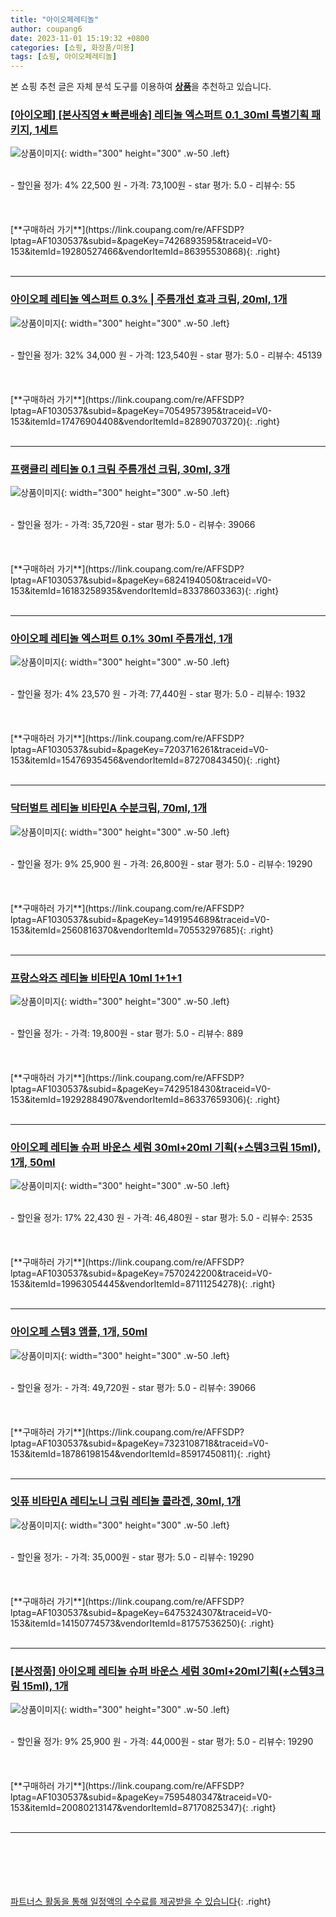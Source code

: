 ```yaml
---
title: "아이오페레티놀"
author: coupang6
date: 2023-11-01 15:19:32 +0800
categories: [쇼핑, 화장품/미용]
tags: [쇼핑, 아이오페레티놀]
---
```


본 쇼핑 추천 글은 자체 분석 도구를 이용하여 [**상품**](https://link.coupang.com/a/bao1ui)을 추천하고 있습니다.

### [[아이오페] [본사직영★빠른배송] 레티놀 엑스퍼트 0.1_30ml 특별기획 패키지, 1세트](https://link.coupang.com/re/AFFSDP?lptag=AF1030537&subid=&pageKey=7426893595&traceid=V0-153&itemId=19280527466&vendorItemId=86395530868)

![상품이미지](https://thumbnail9.coupangcdn.com/thumbnails/remote/230x230ex/image/vendor_inventory/8bce/96e6c7eff09bbbc03f09171f350f431ee1c73c62f6462f30002e3fb0ed64.jpg){: width="300" height="300" .w-50 .left}


<br>
- 할인율 정가: 4%  22,500   원
- 가격: 73,100원
- star 평가: 5.0
- 리뷰수: 55
<br>
<br>
<br>
<br>
[**구매하러 가기**](https://link.coupang.com/re/AFFSDP?lptag=AF1030537&subid=&pageKey=7426893595&traceid=V0-153&itemId=19280527466&vendorItemId=86395530868){: .right}
<br>
<br>

---

### [아이오페 레티놀 엑스퍼트 0.3% | 주름개선 효과 크림, 20ml, 1개](https://link.coupang.com/re/AFFSDP?lptag=AF1030537&subid=&pageKey=7054957395&traceid=V0-153&itemId=17476904408&vendorItemId=82890703720)

![상품이미지](https://thumbnail10.coupangcdn.com/thumbnails/remote/230x230ex/image/vendor_inventory/9f42/0e578b1dbcd4e1e27435ed1f0d18534e6b2b9d84e26a186fe3e67c5c9e43.PNG){: width="300" height="300" .w-50 .left}


<br>
- 할인율 정가: 32%  34,000   원
- 가격: 123,540원
- star 평가: 5.0
- 리뷰수: 45139
<br>
<br>
<br>
<br>
[**구매하러 가기**](https://link.coupang.com/re/AFFSDP?lptag=AF1030537&subid=&pageKey=7054957395&traceid=V0-153&itemId=17476904408&vendorItemId=82890703720){: .right}
<br>
<br>

---

### [프랭클리 레티놀 0.1 크림 주름개선 크림, 30ml, 3개](https://link.coupang.com/re/AFFSDP?lptag=AF1030537&subid=&pageKey=6824194050&traceid=V0-153&itemId=16183258935&vendorItemId=83378603363)

![상품이미지](https://thumbnail7.coupangcdn.com/thumbnails/remote/230x230ex/image/vendor_inventory/bed9/0873030cfff09fa2c4f2cc84df7a91a0fc5c0d7e113334f069ddb86039f8.png){: width="300" height="300" .w-50 .left}


<br>
- 할인율 정가: 
- 가격: 35,720원
- star 평가: 5.0
- 리뷰수: 39066
<br>
<br>
<br>
<br>
[**구매하러 가기**](https://link.coupang.com/re/AFFSDP?lptag=AF1030537&subid=&pageKey=6824194050&traceid=V0-153&itemId=16183258935&vendorItemId=83378603363){: .right}
<br>
<br>

---

### [아이오페 레티놀 엑스퍼트 0.1% 30ml 주름개선, 1개](https://link.coupang.com/re/AFFSDP?lptag=AF1030537&subid=&pageKey=7203716261&traceid=V0-153&itemId=15476935456&vendorItemId=87270843450)

![상품이미지](https://thumbnail6.coupangcdn.com/thumbnails/remote/230x230ex/image/vendor_inventory/2553/9224d14fa8eaf66594c87aa3ca0ad1b0b60c9748b3e45fd54fcfc742625b.JPG){: width="300" height="300" .w-50 .left}


<br>
- 할인율 정가: 4%  23,570   원
- 가격: 77,440원
- star 평가: 5.0
- 리뷰수: 1932
<br>
<br>
<br>
<br>
[**구매하러 가기**](https://link.coupang.com/re/AFFSDP?lptag=AF1030537&subid=&pageKey=7203716261&traceid=V0-153&itemId=15476935456&vendorItemId=87270843450){: .right}
<br>
<br>

---

### [닥터벌트 레티놀 비타민A 수분크림, 70ml, 1개](https://link.coupang.com/re/AFFSDP?lptag=AF1030537&subid=&pageKey=1491954689&traceid=V0-153&itemId=2560816370&vendorItemId=70553297685)

![상품이미지](https://thumbnail10.coupangcdn.com/thumbnails/remote/230x230ex/image/retail/images/314735528025864-0078a485-713e-45c0-af98-ed67cd39ed8c.jpg){: width="300" height="300" .w-50 .left}


<br>
- 할인율 정가: 9%  25,900   원
- 가격: 26,800원
- star 평가: 5.0
- 리뷰수: 19290
<br>
<br>
<br>
<br>
[**구매하러 가기**](https://link.coupang.com/re/AFFSDP?lptag=AF1030537&subid=&pageKey=1491954689&traceid=V0-153&itemId=2560816370&vendorItemId=70553297685){: .right}
<br>
<br>

---

### [프랑스와즈 레티놀 비타민A 10ml 1+1+1](https://link.coupang.com/re/AFFSDP?lptag=AF1030537&subid=&pageKey=7429518430&traceid=V0-153&itemId=19292884907&vendorItemId=86337659306)

![상품이미지](https://thumbnail7.coupangcdn.com/thumbnails/remote/230x230ex/image/vendor_inventory/f725/691ee8b24ef9833375f8451134b1406755a5b19eb99a2ae83655a8b76cc4.jpg){: width="300" height="300" .w-50 .left}


<br>
- 할인율 정가: 
- 가격: 19,800원
- star 평가: 5.0
- 리뷰수: 889
<br>
<br>
<br>
<br>
[**구매하러 가기**](https://link.coupang.com/re/AFFSDP?lptag=AF1030537&subid=&pageKey=7429518430&traceid=V0-153&itemId=19292884907&vendorItemId=86337659306){: .right}
<br>
<br>

---

### [아이오페 레티놀 슈퍼 바운스 세럼 30ml+20ml 기획(+스템3크림 15ml), 1개, 50ml](https://link.coupang.com/re/AFFSDP?lptag=AF1030537&subid=&pageKey=7570242200&traceid=V0-153&itemId=19963054445&vendorItemId=87111254278)

![상품이미지](https://thumbnail7.coupangcdn.com/thumbnails/remote/230x230ex/image/vendor_inventory/35cc/7713bf85031c53e7c734c7e27c2a2ddb6de007fbf5a49ec22997f4bdeaff.PNG){: width="300" height="300" .w-50 .left}


<br>
- 할인율 정가: 17%  22,430   원
- 가격: 46,480원
- star 평가: 5.0
- 리뷰수: 2535
<br>
<br>
<br>
<br>
[**구매하러 가기**](https://link.coupang.com/re/AFFSDP?lptag=AF1030537&subid=&pageKey=7570242200&traceid=V0-153&itemId=19963054445&vendorItemId=87111254278){: .right}
<br>
<br>

---

### [아이오페 스템3 앰플, 1개, 50ml](https://link.coupang.com/re/AFFSDP?lptag=AF1030537&subid=&pageKey=7323108718&traceid=V0-153&itemId=18786198154&vendorItemId=85917450811)

![상품이미지](https://thumbnail7.coupangcdn.com/thumbnails/remote/230x230ex/image/retail/images/2023/05/09/17/3/6dc9118d-9932-495b-9db1-1d11315cab64.jpg){: width="300" height="300" .w-50 .left}


<br>
- 할인율 정가: 
- 가격: 49,720원
- star 평가: 5.0
- 리뷰수: 39066
<br>
<br>
<br>
<br>
[**구매하러 가기**](https://link.coupang.com/re/AFFSDP?lptag=AF1030537&subid=&pageKey=7323108718&traceid=V0-153&itemId=18786198154&vendorItemId=85917450811){: .right}
<br>
<br>

---

### [잇퓨 비타민A 레티노니 크림 레티놀 콜라겐, 30ml, 1개](https://link.coupang.com/re/AFFSDP?lptag=AF1030537&subid=&pageKey=6475324307&traceid=V0-153&itemId=14150774573&vendorItemId=81757536250)

![상품이미지](https://thumbnail6.coupangcdn.com/thumbnails/remote/230x230ex/image/vendor_inventory/e19b/f1ad1e4a6a3aec1021196648f2d7ef7b02b53354f480789710136f4be62e.jpg){: width="300" height="300" .w-50 .left}


<br>
- 할인율 정가: 
- 가격: 35,000원
- star 평가: 5.0
- 리뷰수: 19290
<br>
<br>
<br>
<br>
[**구매하러 가기**](https://link.coupang.com/re/AFFSDP?lptag=AF1030537&subid=&pageKey=6475324307&traceid=V0-153&itemId=14150774573&vendorItemId=81757536250){: .right}
<br>
<br>

---

### [[본사정품] 아이오페 레티놀 슈퍼 바운스 세럼 30ml+20ml기획(+스템3크림 15ml), 1개](https://link.coupang.com/re/AFFSDP?lptag=AF1030537&subid=&pageKey=7595480347&traceid=V0-153&itemId=20080213147&vendorItemId=87170825347)

![상품이미지](https://thumbnail6.coupangcdn.com/thumbnails/remote/230x230ex/image/vendor_inventory/fc37/fa9900890767f662a8183bb49c1b63b2093f376d6ed6029b18b849779be7.png){: width="300" height="300" .w-50 .left}


<br>
- 할인율 정가: 9%  25,900   원
- 가격: 44,000원
- star 평가: 5.0
- 리뷰수: 19290
<br>
<br>
<br>
<br>
[**구매하러 가기**](https://link.coupang.com/re/AFFSDP?lptag=AF1030537&subid=&pageKey=7595480347&traceid=V0-153&itemId=20080213147&vendorItemId=87170825347){: .right}
<br>
<br>

---
<br><br><br><br><br> [파트너스 활동을 통해 일정액의 수수료를 제공받을 수 있습니다](https://link.coupang.com/a/bao1ui){: .right}